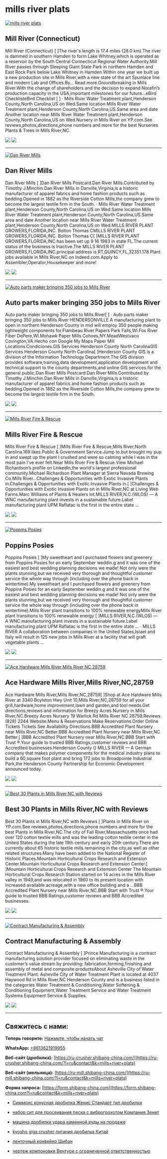 # mills river plats

<a href="https://swt.shibang-china.com/?l=ru&img&k=mills+river+plats" target="_blank">![mills river plats](http://static.shibang-china.com/all-800x300/1014.jpg)</a>

## Mill River (Connecticut)
Mill River (Connecticut) [ ]The river's length is 17.4 miles (28.0 km).The river is dammed in southern Hamden to form Lake Whitney,which is operated as a reservoir by the South Central Connecticut Regional Water Authority.Mill River passes through Sleeping Giant State Park in northern Hamden and East Rock Park below Lake Whitney in Hamden.Within one year we built up a new production site in Mills River,with a new state of the art Spunlace line and modern Lab and Offices.By… Read more.Groundbreaking in Mills River.With the change of shareholders and the decision to expand Norafin’s production capacity in the USA,important milestones for our future…eBird ChecklisteBird Checklist [ ]&nbsp;&#0183;&#32;Mills River Water Treatment plant,Henderson County,North Carolina,US on Wed.Same location Mills River Water Treatment plant,Henderson County,North Carolina,US.Same area and date Another location near Mills River Water Treatment plant,Henderson County,North Carolina,US on Wed.Nursery in Mills River on YP.com.See reviews,photos,directions,phone numbers and more for the best Nurseries Plants &amp; Trees in Mills River,NC.


<a href="https://whatsapp.shibangsoft.com/WhatsApp.php" target="_blank" title="WhatsApp">![](http://static.shibang-china.com/icon/whatsapp.png)</a> <a href="https://swt.shibang-china.com/?l=ru&icon&k=mills+river+plats" target="_blank">![](http://static.shibang-china.com/icon/chat-ru.png)</a>

---

<a href="https://swt.shibang-china.com/?l=ru&img&k=mills+river+plats" target="_blank">![Dan River Mills](http://static.shibang-china.com/all-800x300/861.jpg)</a>

## Dan River Mills
Dan River Mills [ ]Dan River Mills Postcard.Dan River Mills.Contributed by Timothy J.Minchin.Dan River Mills in Danville,Virginia,is a historic manufacturer of apparel fabrics and home fashion products such as bedding.Opened in 1882 as the Riverside Cotton Mills,the company grew to become the largest textile firm in the South.&nbsp;&#0183;&#32;Mills River Water Treatment plant,Henderson County,North Carolina,US on Wed.Same location Mills River Water Treatment plant,Henderson County,North Carolina,US.Same area and date Another location near Mills River Water Treatment plant,Henderson County,North Carolina,US on Wed.MILLS RIVER PLANT GROWERS,FLORIDA,INC. Bolton Thomas CMILLS RIVER PLANT GROWERS,FLORIDA,INC. Bolton Thomas C[ ]MILLS RIVER PLANT GROWERS,FLORIDA,INC.has been set up 9 16 1983 in state FL.The current status of the business is Inactive.The MILLS RIVER PLANT GROWERS,FLORIDA,INC.principal address is RT,QUINCY,FL,32351.178 Plant jobs available in Mills River,NC on Indeed.com.Apply to Assembler,Operator,Housekeeper and more!


<a href="https://whatsapp.shibangsoft.com/WhatsApp.php" target="_blank" title="WhatsApp">![](http://static.shibang-china.com/icon/whatsapp.png)</a> <a href="https://swt.shibang-china.com/?l=ru&icon&k=mills+river+plats" target="_blank">![](http://static.shibang-china.com/icon/chat-ru.png)</a>

---

<a href="https://swt.shibang-china.com/?l=ru&img&k=mills+river+plats" target="_blank">![Auto parts maker bringing 350 jobs to Mills River](http://static.shibang-china.com/all-800x300/356.jpg)</a>

## Auto parts maker bringing 350 jobs to Mills River
Auto parts maker bringing 350 jobs to Mills River[ ]&nbsp;&#0183;&#32;Auto parts maker bringing 350 jobs to Mills River HENDERSONVILLE A manufacturing plant to open in northern Henderson County in mid will employ 350 people making lightweight components for.Flambeau River Papers Park Falls,WI.Fox River Fiber DePere,WI.Mohawk Paper Mills Cohoes,NY.MeadWestvaco Covington,VA.Hecho con Google My Maps Paper Mill Locations.Condiciones.GIS Services Henderson County North CarolinaGIS Services Henderson County North Carolina[ ]Henderson County GIS is a division of the Information Technology Department.The GIS division provides software,training,data development,application development and technical support to the county departments,and online GIS services for the general public.Dan River Mills Postcard.Dan River Mills.Contributed by Timothy J.Minchin.Dan River Mills in Danville,Virginia,is a historic manufacturer of apparel fabrics and home fashion products such as bedding.Opened in 1882 as the Riverside Cotton Mills,the company grew to become the largest textile firm in the South.


<a href="https://whatsapp.shibangsoft.com/WhatsApp.php" target="_blank" title="WhatsApp">![](http://static.shibang-china.com/icon/whatsapp.png)</a> <a href="https://swt.shibang-china.com/?l=ru&icon&k=mills+river+plats" target="_blank">![](http://static.shibang-china.com/icon/chat-ru.png)</a>

---

<a href="https://swt.shibang-china.com/?l=ru&img&k=mills+river+plats" target="_blank">![Mills River Fire &amp; Rescue](http://static.shibang-china.com/all-800x300/993.jpg)</a>

## Mills River Fire &amp; Rescue
Mills River Fire &amp; Rescue [ ]Mills River Fire &amp; Rescue,Mills River,North Carolina.169 likes.Public &amp; Government Service.Jump to.but brought my pup in and swept up the plant I crushed and were so calming while I was in the most pain I've ever felt.Near Mills River Fire &amp; Rescue.View Michael Richardson’s profile on LinkedIn,the world's largest professional community.Michael Richardson Plant Manager at Sierra Nevada Brewing Co.Mills River…Challenges &amp; Opportunities with Exotic Invasive Plants in.Challenges &amp; Opportunities with Exotic Invasive Plants in.[ ]Challenges &amp; Opportunities with Exotic Invasive Plants on in Mills River,NC at Living Web Farms.Marc Williams of Plants &amp; Healers Int.MILLS RIVER,N.C.(WLOS) — A WNC manufacturing plant invests in a sustainable future.Label manufacturing plant UPM Raflatac is the first in the entire state …


<a href="https://whatsapp.shibangsoft.com/WhatsApp.php" target="_blank" title="WhatsApp">![](http://static.shibang-china.com/icon/whatsapp.png)</a> <a href="https://swt.shibang-china.com/?l=ru&icon&k=mills+river+plats" target="_blank">![](http://static.shibang-china.com/icon/chat-ru.png)</a>

---

<a href="https://swt.shibang-china.com/?l=ru&img&k=mills+river+plats" target="_blank">![Poppins Posies](http://static.shibang-china.com/all-800x300/457.jpg)</a>

## Poppins Posies
Poppins Posies [ ]My sweetheart and I purchased flowers and greenery from Poppins Posies for an early September weddin.g and it was one of the easiest and best wedding planning decisions we made! Not only were the plants stunning,but we received very thorough and thoughtful customer service the whole way through (including over the phone back in wintertime).My sweetheart and I purchased flowers and greenery from Poppins Posies for an early September weddin.g and it was one of the easiest and best wedding planning decisions we made! Not only were the plants stunning,but we received very thorough and thoughtful customer service the whole way through (including over the phone back in wintertime).Mills River plant transitions to 100% renewable energyMills River plant transitions to 100% renewable energy [ ]MILLS RIVER,N.C.(WLOS) — A WNC manufacturing plant invests in a sustainable future.Label manufacturing plant UPM Raflatac is the first in the entire state …&nbsp;&#0183;&#32;MILLS RIVER A collaboration between companies in the United States,Israel and Italy will result in 125 new jobs in Mills River at a facility that will graft vegetable plants …


<a href="https://whatsapp.shibangsoft.com/WhatsApp.php" target="_blank" title="WhatsApp">![](http://static.shibang-china.com/icon/whatsapp.png)</a> <a href="https://swt.shibang-china.com/?l=ru&icon&k=mills+river+plats" target="_blank">![](http://static.shibang-china.com/icon/chat-ru.png)</a>

---

<a href="https://swt.shibang-china.com/?l=ru&img&k=mills+river+plats" target="_blank">![Ace Hardware Mills River,Mills River,NC,28759](http://static.shibang-china.com/all-800x300/1044.jpg)</a>

## Ace Hardware Mills River,Mills River,NC,28759
Ace Hardware Mills River,Mills River,NC,28759[ ]Shop at Ace Hardware Mills River at 3340 Boylston Hwy Unit 10,Mills River,NC,28759 for all your grill,hardware,home improvement,lawn and garden,and tool needs.Get directions,reviews and information for Breezy Acres Nursery in Mills River,NC.Breezy Acres Nursery 19 Warlick Rd Mills River NC 28759.Reviews (828) 2244 Website.Menu &amp; Reservations Make Reservations.Order Online Tickets Tickets See Availability Directions.BBB Accredited Plant Nursery near Mills River,NC Better.BBB Accredited Plant Nursery near Mills River,NC Better.[ ]BBB Accredited Plant Nursery near Mills River,NC.BBB Start with Trust &#174;.Your guide to trusted BBB Ratings,customer reviews and BBB Accredited businesses.Henderson County () MILLS RIVER — A German company that makes polymer components for the medical industry plans to build a 60,square foot plant and bring 172 jobs to Broadpointe Industrial Park,the Henderson County Partnership for Economic Development announced today.


<a href="https://whatsapp.shibangsoft.com/WhatsApp.php" target="_blank" title="WhatsApp">![](http://static.shibang-china.com/icon/whatsapp.png)</a> <a href="https://swt.shibang-china.com/?l=ru&icon&k=mills+river+plats" target="_blank">![](http://static.shibang-china.com/icon/chat-ru.png)</a>

---

<a href="https://swt.shibang-china.com/?l=ru&img&k=mills+river+plats" target="_blank">![Best 30 Plants in Mills River,NC with Reviews](http://static.shibang-china.com/all-800x300/206.jpg)</a>

## Best 30 Plants in Mills River,NC with Reviews
Best 30 Plants in Mills River,NC with Reviews [ ]Plants in Mills River on YP.com.See reviews,photos,directions,phone numbers and more for the best Plants in Mills River,NC.The city of Fall River,Massachusetts once had over 120 cotton textile mills and was the leading cotton textile center in the United States during the late 19th century and early 20th century.There are currently about 65 historic textile mills remaining in the city,as well as other related structures.Many have been added to the National Register of Historic Places.Mountain Horticultural Crops Research and Extension Center.Mountain Horticultural Crops Research and Extension Center.[ ]Mountain Horticultural Crops Research and Extension Center The Mountain Horticultural Crops Research Station started on 14 acres in the Mills River valley in 1949,and was relocated in 1960 to its present location with increased available acreage,with a new office building and a …BBB Accredited Plant Nursery near Mills River,NC.BBB Start with Trust &#174;.Your guide to trusted BBB Ratings,customer reviews and BBB Accredited businesses.


<a href="https://whatsapp.shibangsoft.com/WhatsApp.php" target="_blank" title="WhatsApp">![](http://static.shibang-china.com/icon/whatsapp.png)</a> <a href="https://swt.shibang-china.com/?l=ru&icon&k=mills+river+plats" target="_blank">![](http://static.shibang-china.com/icon/chat-ru.png)</a>

---

<a href="https://swt.shibang-china.com/?l=ru&img&k=mills+river+plats" target="_blank">![Contract Manufacturing &amp; Assembly](http://static.shibang-china.com/all-800x300/679.jpg)</a>

## Contract Manufacturing &amp; Assembly
Contract Manufacturing &amp; Assembly [ ]Prince Manufacturing is a contract manufacturing solution provider focused on eliminating waste in the customer’s value stream by providing: fabrication,forming,finishing and assembly of metal and composite productsAbout Asheville City of Water Treatment Plant: Asheville City of Water Treatment Plant is located at 4037 Haywood Rd in Mills River,NC Henderson County and is a business listed in the categories Water Treatment &amp; Conditioning,Water Softening &amp; Conditioning Equipment,Water Treatment Service and Water Treatment Systems Equipment Service &amp; Supplies.

<a href="https://whatsapp.shibangsoft.com/WhatsApp.php" target="_blank" title="WhatsApp">![](http://static.shibang-china.com/icon/whatsapp.png)</a> <a href="https://swt.shibang-china.com/?l=ru&icon&k=mills+river+plats" target="_blank">![](http://static.shibang-china.com/icon/chat-ru.png)</a>

---
## Свяжитесь с нами:

**Теперь говорите:** [Нажмите, чтобы начать чат](https://swt.shibang-china.com?l=ru&contact&k=mills+river+plats)

**WhatsApp:**  [+8613621919955](https://whatsapp.shibangsoft.com/WhatsApp.php)

**Веб-сайт (дробилка):** [https://ru-crusher.shibang-china.com/](https://ru-crusher.shibang-china.com/?l=ru&contact&k=mills+river+plats)

**Веб-сайт (мельница):** [https://ru-mill.shibang-china.com/](https://ru-mill.shibang-china.com/?l=ru&contact&k=mills+river+plats)

**Форма запроса:** [https://form.shibang-china.com](https://form.shibang-china.com?l=ru&contact&k=mills+river+plats)

* [Симмонс конусная дробилка Женис Стандарт тип дробилки](../114/%D0%A1%D0%B8%D0%BC%D0%BC%D0%BE%D0%BD%D1%81%20%D0%BA%D0%BE%D0%BD%D1%83%D1%81%D0%BD%D0%B0%D1%8F%20%D0%B4%D1%80%D0%BE%D0%B1%D0%B8%D0%BB%D0%BA%D0%B0%20%D0%96%D0%B5%D0%BD%D0%B8%D1%81%20%D0%A1%D1%82%D0%B0%D0%BD%D0%B4%D0%B0%D1%80%D1%82%20%D1%82%D0%B8%D0%BF%20%D0%B4%D1%80%D0%BE%D0%B1%D0%B8%D0%BB%D0%BA%D0%B8.md)

* [набор сит для просеивания песка с виброгрохотом Компания Зенит](../110/%D0%BD%D0%B0%D0%B1%D0%BE%D1%80%20%D1%81%D0%B8%D1%82%20%D0%B4%D0%BB%D1%8F%20%D0%BF%D1%80%D0%BE%D1%81%D0%B5%D0%B8%D0%B2%D0%B0%D0%BD%D0%B8%D1%8F%20%D0%BF%D0%B5%D1%81%D0%BA%D0%B0%20%D1%81%20%D0%B2%D0%B8%D0%B1%D1%80%D0%BE%D0%B3%D1%80%D0%BE%D1%85%D0%BE%D1%82%D0%BE%D0%BC%20%D0%9A%D0%BE%D0%BC%D0%BF%D0%B0%D0%BD%D0%B8%D1%8F%20%D0%97%D0%B5%D0%BD%D0%B8%D1%82.md)

* [машина дробилки удара каменной руды на продаже](../120/%D0%BC%D0%B0%D1%88%D0%B8%D0%BD%D0%B0%20%D0%B4%D1%80%D0%BE%D0%B1%D0%B8%D0%BB%D0%BA%D0%B8%20%D1%83%D0%B4%D0%B0%D1%80%D0%B0%20%D0%BA%D0%B0%D0%BC%D0%B5%D0%BD%D0%BD%D0%BE%D0%B9%20%D1%80%D1%83%D0%B4%D1%8B%20%D0%BD%D0%B0%20%D0%BF%D1%80%D0%BE%D0%B4%D0%B0%D0%B6%D0%B5.md)

* [kyosho giga crusher питания дробилка Китай](../111/kyosho%20giga%20crusher%20%D0%BF%D0%B8%D1%82%D0%B0%D0%BD%D0%B8%D1%8F%20%D0%B4%D1%80%D0%BE%D0%B1%D0%B8%D0%BB%D0%BA%D0%B0%20%D0%9A%D0%B8%D1%82%D0%B0%D0%B9.md)

* [ленточный конвейер Шибан](../107/%D0%BB%D0%B5%D0%BD%D1%82%D0%BE%D1%87%D0%BD%D1%8B%D0%B9%20%D0%BA%D0%BE%D0%BD%D0%B2%D0%B5%D0%B9%D0%B5%D1%80%20%D0%A8%D0%B8%D0%B1%D0%B0%D0%BD.md)

* [чертеж компоновки Вентури с ограниченной ответственностью](../120/%D1%87%D0%B5%D1%80%D1%82%D0%B5%D0%B6%20%D0%BA%D0%BE%D0%BC%D0%BF%D0%BE%D0%BD%D0%BE%D0%B2%D0%BA%D0%B8%20%D0%92%D0%B5%D0%BD%D1%82%D1%83%D1%80%D0%B8%20%D1%81%20%D0%BE%D0%B3%D1%80%D0%B0%D0%BD%D0%B8%D1%87%D0%B5%D0%BD%D0%BD%D0%BE%D0%B9%20%D0%BE%D1%82%D0%B2%D0%B5%D1%82%D1%81%D1%82%D0%B2%D0%B5%D0%BD%D0%BD%D0%BE%D1%81%D1%82%D1%8C%D1%8E.md)